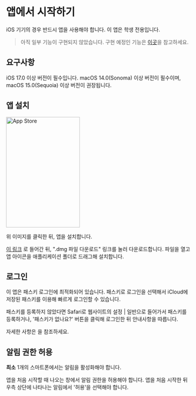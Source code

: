 # 앱에서 시작하기
iOS 기기의 경우 반드시 앱을 사용해야 합니다.
<warning>
이 앱은 학생 전용입니다.
</warning>

> 아직 일부 기능이 구현되지 않았습니다. 구현 예정인 기능은 [이곳](ios-todo.md)을 참고하세요.

## 요구사항

<tabs group="os">
<tab title="iOS" group-key="ios">
iOS 17.0 이상 버전이 필수입니다.
</tab>
<tab title="macOS" group-key="macos">
macOS 14.0(Sonoma) 이상 버전이 필수이며, macOS 15.0(Sequoia) 이상 버전이 권장됩니다.
</tab>
</tabs>

## 앱 설치
<tabs group="os">
<tab title="iOS" group-key="ios">
<a href="https://apps.apple.com/app/대전과학고등학교/id6651842648">
<img alt="App Store" width="200" height="300" style="block" src="appstore_banner.svg" />
</a>
<p>
위 이미지를 클릭한 뒤, 앱을 설치합니다.
</p>
</tab>
<tab title="macOS" group-key="macos">
<a href="https://dshs.app/appleapps">이 링크</a> 로 들어간 뒤, ".dmg 파일 다운로드" 링크를 눌러 다운로드합니다. 파일을 열고 앱 아이콘을 애플리케이션 폴더로 드래그해 설치합니다.
</tab>
</tabs>

## 로그인

이 앱은 패스키 로그인에 최적화되어 있습니다. 패스키로 로그인을 선택해서 iCloud에 저장된 패스키를 이용해 빠르게 로그인할 수 있습니다.

패스키를 등록하지 않았다면 Safari로 웹사이트의 <ui-path>설정 | 일반</ui-path>으로 들어가서 패스키를 등록하거나, '패스키가 없나요?' 버튼을 클릭해 로그인한 뒤 안내사항을 따릅니다.

자세한 사항은 [](login.md)을 참조하세요.

## 알림 권한 허용
**최소** 1개의 스마트폰에서는 알림을 활성화해야 합니다.

<tabs group="os">
<tab title="iOS" group-key="ios">
앱을 처음 시작할 때 나오는 창에서 알림 권한을 허용해야 합니다. 
</tab>
<tab title="macOS" group-key="macos">
앱을 처음 시작한 뒤 우측 상단에 나타나는 알림에서 '허용'을 선택해야 합니다.
</tab>
</tabs>



